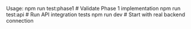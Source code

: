 Usage:
  npm run test:phase1    # Validate Phase 1 implementation
  npm run test:api       # Run API integration tests
  npm run dev           # Start with real backend connection